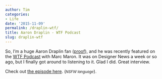 ```yaml
---
author: Tim
categories:
- Life
date: '2015-11-09'
permalink: /draplin-wtf/
title: Aaron Draplin - WTF Podcast
slug: draplin-wtf
---
```


So, I&#8217;m a huge Aaron Draplin fan ([proof][1]), and he was recently featured on the [WTF Podcast][2] with Marc Maron. It was on Designer News a week or so ago, but I finally got around to listening to it. Glad I did. Great interview.

Check out [the episode here][2]. (*<small>NSFW language</small>*).

 [1]: https://instagram.com/p/2IAym6JGzZ/
 [2]: http://www.wtfpod.com/podcast/episodes/episode_649_-_aaron_draplin
 
